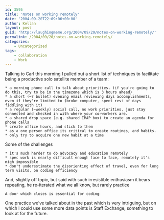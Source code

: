 ```yaml
---
id: 3595
title: 'Notes on working remotely'
date: '2004-09-20T22:09:06+00:00'
author: Kellan
layout: post
guid: 'http://laughingmeme.org/2004/09/20/notes-on-working-remotely/'
permalink: /2004/09/20/notes-on-working-remotely/
categories:
    - Uncategorized
tags:
    - collaboration
    - Work
---
```


Talking to Carl this morning I pulled out a short list of techniques to facilitate being a productive solo satellite member of a team:

```
* a morning phone call to talk about priorities. (if you're going to do this, try to be in the timezone which is 3 hours ahead)
* a short (~7 bullet) evening email reviewing days accomplishments, even if they're limited to (broke computer, spent rest of days fiddling with it)
* a regular (~weekly) social call, no work priorities, just stay connected and checked in with where your co-workers are.
* a shared drop space (e.g. shared IMAP box) to create an agenda for phone calls
* create office hours, and stick to them
* as a one person office its critical to create routines, and habits.
* only try to acquire one new habit at a time

```

Some of the challenges

```
* it's much harder to do advocacy and education remotely
* spec work is nearly difficult enough face to face, remotely it's nigh impossible
* don't underestimate the disorienting effect of travel, even for long term visits, on coding efficiency

```

And, slightly off topic, but said with such irresistible enthusiasm it bears repeating, he re-iterated what we all know, but rarely practice

```
A door which closes is essential for coding 

```

One practice we’ve talked about in the past which is very intriguing, but on which I could use some more data points is Staff Exchange, something to look at for the future.